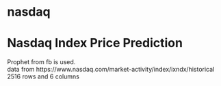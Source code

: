 # nasdaq
<h1>Nasdaq Index Price Prediction</h1>
Prophet from fb is used.<br>
data from https://www.nasdaq.com/market-activity/index/ixndx/historical<br>
2516 rows and 6 columns<br>

